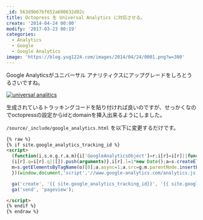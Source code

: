 ```yaml
---
_id: 563d9b67bf652a600632d02c
title: Octopress を Universal Analytics に対応させる。
create: '2014-04-24 00:00'
modify: '2017-03-23 00:19'
categories:
  - Analytics
  - Google
  - Google Analytics
image: 'https://blog.yug1224.com/images/2014/04/24/0001.png?w=300'
---
```


Google Analyticsがユニバーサル アナリティクスにアップグレードをしろとうるさいですね。

[![universal analitics][0001t]][0001]

[0001t]: /images/2014/04/24/0001.png?w=500
[0001]: /images/2014/04/24/0001.png

生成されているトラッキングコードを貼り付ければ良いのですが、せっかくなのでoctopressの設定からidとdomainを挿入出来るようにしました。

<!-- more -->

`/source/_include/google_analytics.html` を以下に変更するだけです。

```html
{% raw %}
{% if site.google_analytics_tracking_id %}
<script>
  (function(i,s,o,g,r,a,m){i['GoogleAnalyticsObject']=r;i[r]=i[r]||function(){
  (i[r].q=i[r].q||[]).push(arguments)},i[r].l=1*new Date();a=s.createElement(o),
  m=s.getElementsByTagName(o)[0];a.async=1;a.src=g;m.parentNode.insertBefore(a,m)
  })(window,document,'script','//www.google-analytics.com/analytics.js','ga');

  ga('create', '{{ site.google_analytics_tracking_id}}', '{{ site.google_analytics_domain }}');
  ga('send', 'pageview');

</script>
{% endif %}
{% endraw %}
```
